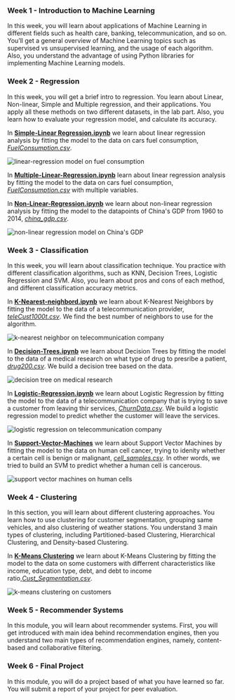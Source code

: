 
### Week 1 - Introduction to Machine Learning

In this week, you will learn about applications of Machine Learning in different fields such as health care, banking, telecommunication, and so on. You’ll get a general overview of Machine Learning topics such as supervised vs unsupervised learning, and the usage of each algorithm. Also, you understand the advantage of using Python libraries for implementing Machine Learning models.

### Week 2 - Regression

In this week, you will get a brief intro to regression. You learn about Linear, Non-linear, Simple and Multiple regression, and their applications. You apply all these methods on two different datasets, in the lab part. Also, you learn how to evaluate your regression model, and calculate its accuracy.

In [**Simple-Linear Regression.ipynb**](https://github.com/dtemir/data-science-IBM/blob/main/machine-learning/Simple-Linear-Regression.ipynb)
we learn about linear regression analysis by fitting the model to the data on cars fuel consumption, [*FuelConsumption.csv*](https://github.com/dtemir/data-science-IBM/tree/main/machine-learning/FuelConsumption.csv).

![linear-regression model on fuel consumption](demos/Simple-Linear-Regression.png)

In [**Multiple-Linear-Regression.ipynb**](https://github.com/dtemir/data-science-IBM/blob/main/machine-learning/Multiple-Linear-Regression.ipynb)
learn about linear regression analysis by fitting the model to the data on cars fuel consumption, [*FuelConsumption.csv*](https://github.com/dtemir/data-science-IBM/tree/main/machine-learning/FuelConsumption.csv) with multiple variables.

In [**Non-Linear-Regression.ipynb**](https://github.com/dtemir/data-science-IBM/blob/main/machine-learning/Non-Linear-Regression.ipynb) 
we learn about non-linear regression analysis by fitting the model to the datapoints of China's GDP from 1960 to 2014, [*china_gdp.csv*](https://github.com/dtemir/data-science-IBM/tree/main/machine-learning/china_gdp.csv).

![non-linear regression model on China's GDP](demos/Non-Linear_Regression.png)

### Week 3 - Classification

In this week, you will learn about classification technique. You practice with different classification algorithms, such as KNN, Decision Trees, Logistic Regression and SVM. Also, you learn about pros and cons of each method, and different classification accuracy metrics.

In [**K-Nearest-neighbord.ipynb**](https://github.com/dtemir/data-science-IBM/blob/main/machine-learning/K-Nearest-neighbord.ipynb)
we learn about K-Nearest Neighbors by fitting the model to the data of a telecommunication provider, [*teleCust1000t.csv*](https://github.com/dtemir/data-science-IBM/blob/main/machine-learning/teleCust1000t.csv). We find the best number of neighbors to use for the algorithm.

![k-nearest neighbor on telecommunication company](demos/K-Nearest_Neighbor.png)

In [**Decision-Trees.ipynb**](https://github.com/dtemir/data-science-IBM/blob/main/machine-learning/Decision-Trees.ipynb) we learn about Decision Trees by fitting the model to the data of a medical research on what type of drug to presribe a patient, [*drug200.csv*](https://github.com/dtemir/data-science-IBM/blob/main/machine-learning/drug200.csv). We build a decision tree based on the data.

![decision tree on medical research](demos/drugtree.png)

In [**Logistic-Regression.ipynb**](https://github.com/dtemir/data-science-IBM/blob/main/machine-learning/Logistic-Regression.ipynb) we learn about Logistic Regression by fitting the model to the data of a telecommunication company that is trying to save a customer from leaving thir services, [*ChurnData.csv*](https://github.com/dtemir/data-science-IBM/blob/main/machine-learning/ChurnData.csv). We build a logistic regression model to predict whether the customer will leave the services.

![logistic regression on telecommunication company](demos/Logistic-Regression.png)

In [**Support-Vector-Machines**](https://github.com/dtemir/data-science-IBM/blob/main/machine-learning/Support-Vector-Machines.ipynb) we learn about Support Vector Machines by fitting the model to the data on human cell cancer, trying to idenity whether a certain cell is benign or malignant, [*cell_samples.csv*](https://github.com/dtemir/data-science-IBM/blob/main/machine-learning/cell_samples.csv). In other words, we tried to build an SVM to predict whether a human cell is cancerous.

![support vector machines on human cells](demos/Support-Vector-Machines.png)

### Week 4 - Clustering

In this section, you will learn about different clustering approaches. You learn how to use clustering for customer segmentation, grouping same vehicles, and also clustering of weather stations. You understand 3 main types of clustering, including Partitioned-based Clustering, Hierarchical Clustering, and Density-based Clustering.

In [**K-Means Clustering**](https://github.com/dtemir/data-science-IBM/blob/main/machine-learning/K-Means.ipynb)
we learn about K-Means Clustering by fitting the model to the data on some customers with differrent characteristics like income, education type, debt, and debt to income ratio,[*Cust_Segmentation.csv*](https://github.com/dtemir/data-science-IBM/blob/main/machine-learning/Cust_Segmentation.csv).

![k-means clustering on customers](demos/K-Means-Clustering.png)

### Week 5 - Recommender Systems

In this module, you will learn about recommender systems. First, you will get introduced with main idea behind recommendation engines, then you understand two main types of recommendation engines, namely, content-based and collaborative filtering.

### Week 6 - Final Project

In this module, you will do a project based of what you have learned so far. You will submit a report of your project for peer evaluation.

